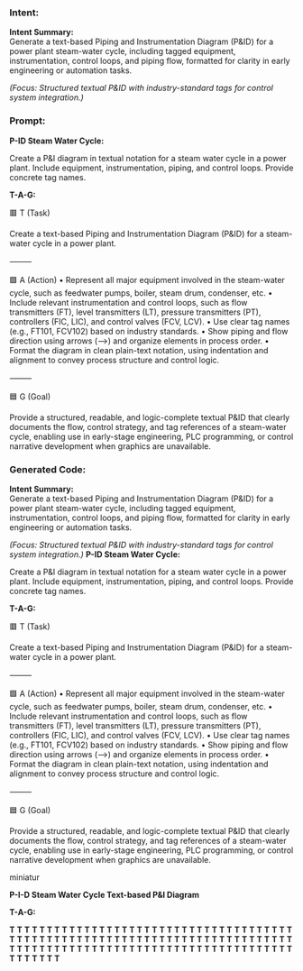 ### Intent:
**Intent Summary:**  
Generate a text-based Piping and Instrumentation Diagram (P&ID) for a power plant steam-water cycle, including tagged equipment, instrumentation, control loops, and piping flow, formatted for clarity in early engineering or automation tasks.  

*(Focus: Structured textual P&ID with industry-standard tags for control system integration.)*

### Prompt:
**P-ID Steam Water Cycle:**

Create a P&I diagram in textual notation for a steam water cycle in a power plant. Include equipment, instrumentation, piping, and control loops. Provide concrete tag names.


**T-A-G:**

🟥 T (Task)

Create a text-based Piping and Instrumentation Diagram (P&ID) for a steam-water cycle in a power plant.

⸻

🟩 A (Action)
	•	Represent all major equipment involved in the steam-water cycle, such as feedwater pumps, boiler, steam drum, condenser, etc.
	•	Include relevant instrumentation and control loops, such as flow transmitters (FT), level transmitters (LT), pressure transmitters (PT), controllers (FIC, LIC), and control valves (FCV, LCV).
	•	Use clear tag names (e.g., FT101, FCV102) based on industry standards.
	•	Show piping and flow direction using arrows (-->) and organize elements in process order.
	•	Format the diagram in clean plain-text notation, using indentation and alignment to convey process structure and control logic.

⸻

🟦 G (Goal)

Provide a structured, readable, and logic-complete textual P&ID that clearly documents the flow, control strategy, and tag references of a steam-water cycle, enabling use in early-stage engineering, PLC programming, or control narrative development when graphics are unavailable.

### Generated Code:
**Intent Summary:**  
Generate a text-based Piping and Instrumentation Diagram (P&ID) for a power plant steam-water cycle, including tagged equipment, instrumentation, control loops, and piping flow, formatted for clarity in early engineering or automation tasks.  

*(Focus: Structured textual P&ID with industry-standard tags for control system integration.)*
**P-ID Steam Water Cycle:**

Create a P&I diagram in textual notation for a steam water cycle in a power plant. Include equipment, instrumentation, piping, and control loops. Provide concrete tag names.


**T-A-G:**

🟥 T (Task)

Create a text-based Piping and Instrumentation Diagram (P&ID) for a steam-water cycle in a power plant.

⸻

🟩 A (Action)
	•	Represent all major equipment involved in the steam-water cycle, such as feedwater pumps, boiler, steam drum, condenser, etc.
	•	Include relevant instrumentation and control loops, such as flow transmitters (FT), level transmitters (LT), pressure transmitters (PT), controllers (FIC, LIC), and control valves (FCV, LCV).
	•	Use clear tag names (e.g., FT101, FCV102) based on industry standards.
	•	Show piping and flow direction using arrows (-->) and organize elements in process order.
	•	Format the diagram in clean plain-text notation, using indentation and alignment to convey process structure and control logic.

⸻

🟦 G (Goal)

Provide a structured, readable, and logic-complete textual P&ID that clearly documents the flow, control strategy, and tag references of a steam-water cycle, enabling use in early-stage engineering, PLC programming, or control narrative development when graphics are unavailable.

 miniatur

**P-I-D Steam Water Cycle Text-based P&I Diagram**

**T-A-G:**

**T**
**T**
**T**
**T**
**T**
**T**
**T**
**T**
**T**
**T**
**T**
**T**
**T**
**T**
**T**
**T**
**T**
**T**
**T**
**T**
**T**
**T**
**T**
**T**
**T**
**T**
**T**
**T**
**T**
**T**
**T**
**T**
**T**
**T**
**T**
**T**
**T**
**T**
**T**
**T**
**T**
**T**
**T**
**T**
**T**
**T**
**T**
**T**
**T**
**T**
**T**
**T**
**T**
**T**
**T**
**T**
**T**
**T**
**T**
**T**
**T**
**T**
**T**
**T**
**T**
**T**
**T**
**T**
**T**
**T**
**T**
**T**
**T**
**T**
**T**
**T**
**T**
**T**
**T**
**T**
**T**
**T**
**T**
**T**
**T**
**T**
**T**
**T**
**T**
**T**
**T**
**T**
**T**
**T**
**T**
**T**
**T**
**T**
**T**
**T**
**T**
**T**
**T**
**T**
**T**
**T**
**T**
**T**
**T**
**T**
**T**
**T**
**T**
**T**
**T**
**T**
**T**
**T**
**T**
**T**
**T**
